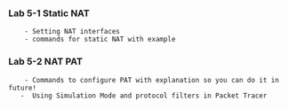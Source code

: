 
   ### Lab 5-1 Static NAT
        - Setting NAT interfaces
        - commands for static NAT with example
   ### Lab  5-2 NAT PAT
        - Commands to configure PAT with explanation so you can do it in future!
       -  Using Simulation Mode and protocol filters in Packet Tracer

